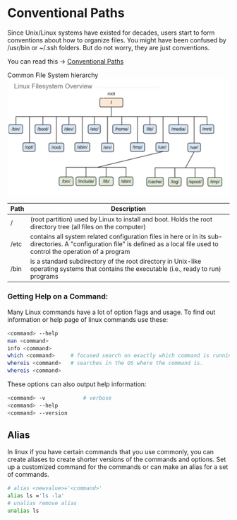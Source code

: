 # Conventional Paths

Since Unix/Linux systems have existed for decades, users start to form conventions about how to organize files. You might have been confused by /usr/bin or ~/.ssh folders. But do not worry, they are just conventions.

You can read this -> [Conventional Paths](https://en.wikipedia.org/wiki/Filesystem_Hierarchy_Standard)  

Common File System hierarchy  
![boot image](../images/filesystem.png)

| Path | Description |
| - | - |
|/ |(root partition) used by Linux to install and boot. Holds the root directory tree (all files on the computer)  |
|/etc | contains all system related configuration files in here or in its sub-directories. A "configuration file" is defined as a local file used to control the operation of a program | 
| /bin | is a standard subdirectory of the root directory in Unix-like operating systems that contains the executable (i.e., ready to run) programs  |

### Getting Help on a Command:
Many Linux commands have a lot of option flags and usage. To find out information or help page of linux commands use these: 
```bash
<command> --help 
man <command> 
info <command> 
which <command>     # focused search on exactly which command is running.
whereis <command>   # searches in the OS where the command is.
whereis <command>
```

These options can also output help information:  
```bash
<command> -v            # verbose 
<command> --help
<command> --version
```
 
## Alias
In linux if you have certain commands that you use commonly, you can create aliases to create shorter versions of the commands and options. Set up a customized command for the commands or can make an alias for a set of commands.
```bash
# alias <newvalue>='<command>'
alias ls ='ls -la'
# unalias remove alias
unalias ls 
```
